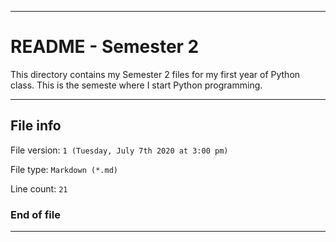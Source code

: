 
***

# README - Semester 2

This directory contains my Semester 2 files for my first year of Python class. This is the semeste where I start Python programming.

***

## File info

File version: `1 (Tuesday, July 7th 2020 at 3:00 pm)`

File type: `Markdown (*.md)`

Line count: `21`

### End of file

***
